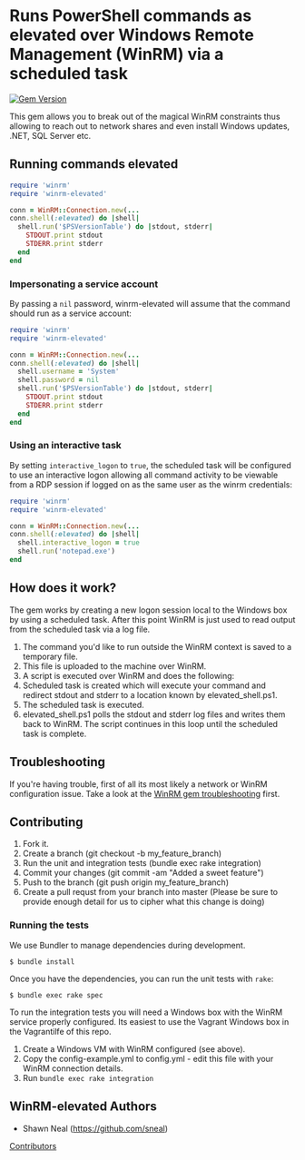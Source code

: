 # Runs PowerShell commands as elevated over Windows Remote Management (WinRM) via a scheduled task
[![Gem Version](https://badge.fury.io/rb/winrm-elevated.svg)](http://badge.fury.io/rb/winrm-elevated)

This gem allows you to break out of the magical WinRM constraints thus allowing to reach out to network shares and even install Windows updates, .NET, SQL Server etc.

## Running commands elevated
```ruby
require 'winrm'
require 'winrm-elevated'

conn = WinRM::Connection.new(...
conn.shell(:elevated) do |shell|
  shell.run('$PSVersionTable') do |stdout, stderr|
    STDOUT.print stdout
    STDERR.print stderr
  end
end
```

### Impersonating a service account
By passing a `nil` password, winrm-elevated will assume that the command should run as a service account:
```ruby
require 'winrm'
require 'winrm-elevated'

conn = WinRM::Connection.new(...
conn.shell(:elevated) do |shell|
  shell.username = 'System'
  shell.password = nil
  shell.run('$PSVersionTable') do |stdout, stderr|
    STDOUT.print stdout
    STDERR.print stderr
  end
end
``` 

### Using an interactive task
By setting `interactive_logon` to `true`, the scheduled task will be configured to use an interactive logon allowing all command activity to be viewable from a RDP session if logged on as the same user as the winrm credentials:
```ruby
require 'winrm'
require 'winrm-elevated'

conn = WinRM::Connection.new(...
conn.shell(:elevated) do |shell|
  shell.interactive_logon = true
  shell.run('notepad.exe')
end
``` 

## How does it work?

The gem works by creating a new logon session local to the Windows box by using a scheduled task. After this point WinRM is just used to read output from the scheduled task via a log file.

1. The command you'd like to run outside the WinRM context is saved to a temporary file.
2. This file is uploaded to the machine over WinRM.
3. A script is executed over WinRM and does the following:
  1. Scheduled task is created which will execute your command and redirect stdout and stderr to a location known by elevated_shell.ps1.
  2. The scheduled task is executed.
  3. elevated_shell.ps1 polls the stdout and stderr log files and writes them back to WinRM. The script continues in this loop until the scheduled task is complete.

## Troubleshooting

If you're having trouble, first of all its most likely a network or WinRM configuration
issue. Take a look at the [WinRM gem troubleshooting](https://github.com/WinRb/WinRM#troubleshooting)
first.

## Contributing

1. Fork it.
2. Create a branch (git checkout -b my_feature_branch)
3. Run the unit and integration tests (bundle exec rake integration)
4. Commit your changes (git commit -am "Added a sweet feature")
5. Push to the branch (git push origin my_feature_branch)
6. Create a pull requst from your branch into master (Please be sure to provide enough detail for us to cipher what this change is doing)

### Running the tests

We use Bundler to manage dependencies during development.

```
$ bundle install
```

Once you have the dependencies, you can run the unit tests with `rake`:

```
$ bundle exec rake spec
```

To run the integration tests you will need a Windows box with the WinRM service properly configured. Its easiest to use the Vagrant Windows box in the Vagrantilfe of this repo.

1. Create a Windows VM with WinRM configured (see above).
2. Copy the config-example.yml to config.yml - edit this file with your WinRM connection details.
3. Run `bundle exec rake integration`

## WinRM-elevated Authors
* Shawn Neal (https://github.com/sneal)

[Contributors](https://github.com/WinRb/winrm-elevated/graphs/contributors)
